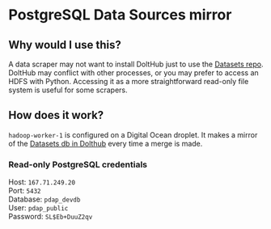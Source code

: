 # PostgreSQL Data Sources mirror

## Why would I use this?

A data scraper may not want to install DoltHub just to use the [Datasets repo](https://www.dolthub.com/repositories/pdap/datasets). DoltHub may conflict with other processes, or you may prefer to access an HDFS with Python. Accessing it as a more straightforward read-only file system is useful for some scrapers.

## How does it work?

`hadoop-worker-1` is configured on a Digital Ocean droplet. It makes a mirror of the [Datasets db in Dolthub](https://www.dolthub.com/repositories/pdap/datasets/data/master/datasets) every time a merge is made.

### Read-only PostgreSQL credentials

Host: `167.71.249.20`\
Port: `5432`\
Database: `pdap_devdb`\
User: `pdap_public`\
Password: `SL$Eb+DuuZ2qv`
